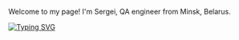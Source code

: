 Welcome to my page!
I'm Sergei, QA engineer from  Minsk, Belarus.

[![Typing SVG](https://readme-typing-svg.herokuapp.com?color=%2336BCF7&lines=Computer+science+student)](https://git.io/typing-svg)
